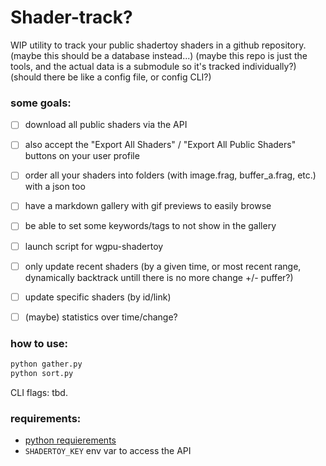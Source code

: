 # Shader-track?

WIP utility to track your public shadertoy shaders in a github repository.
(maybe this should be a database instead...)
(maybe this repo is just the tools, and the actual data is a submodule so it's tracked individually?)
(should there be like a config file, or config CLI?)


### some goals:
* [ ] download all public shaders via the API
* [ ] also accept the "Export All Shaders" / "Export All Public Shaders" buttons on your user profile
* [ ] order all your shaders into folders (with image.frag, buffer_a.frag, etc.) with a json too
* [ ] have a markdown gallery with gif previews to easily browse
* [ ] be able to set some keywords/tags to not show in the gallery
* [ ] launch script for wgpu-shadertoy
* [ ] only update recent shaders (by a given time, or most recent range, dynamically backtrack untill there is no more change +/- puffer?)
* [ ] update specific shaders (by id/link)
* [ ] (maybe) statistics over time/change?


### how to use:
```bash
python gather.py
python sort.py
```
CLI flags: tbd.

### requirements:
* [python requierements](/requierements.txt)
* `SHADERTOY_KEY` env var to access the API